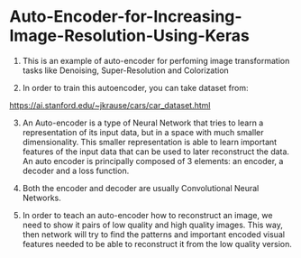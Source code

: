 # Auto-Encoder-for-Increasing-Image-Resolution-Using-Keras
1. This is an example of auto-encoder for perfoming image transformation tasks like Denoising, Super-Resolution and
Colorization

2. In order to train this autoencoder, you can take dataset from:

<https://ai.stanford.edu/~jkrause/cars/car_dataset.html>

3. An Auto-encoder is a type of Neural Network that tries to learn a representation of its input data, but in a space with much smaller dimensionality. This smaller representation is able to learn important features of the input data that can be used to later reconstruct the data. An auto encoder is principally composed of 3 elements: an encoder, a decoder and a loss function.
4. Both the encoder and decoder are usually Convolutional Neural Networks.

5. In order to teach an auto-encoder how to reconstruct an image, we need to show it pairs of low quality and high quality images. This way, then network will try to find the patterns and important encoded visual features needed to be able to reconstruct it from the low quality version.
